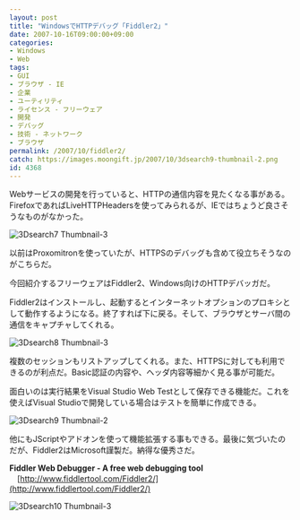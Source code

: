 ```yaml
---
layout: post
title: "WindowsでHTTPデバッグ「Fiddler2」"
date: 2007-10-16T09:00:00+09:00
categories:
- Windows
- Web
tags: 
- GUI
- ブラウザ - IE
- 企業
- ユーティリティ
- ライセンス - フリーウェア
- 開発
- デバッグ
- 技術 - ネットワーク
- ブラウザ
permalink: /2007/10/fiddler2/
catch: https://images.moongift.jp/2007/10/3dsearch9-thumbnail-2.png
id: 4368
---
```

Webサービスの開発を行っていると、HTTPの通信内容を見たくなる事がある。FirefoxであればLiveHTTPHeadersを使ってみられるが、IEではちょうど良さそうなものがなかった。   
  
 ![3Dsearch7 Thumbnail-3](https://images.moongift.jp/2007/10/3dsearch7-thumbnail-3.png)  
  
以前はProxomitronを使っていたが、HTTPSのデバッグも含めて役立ちそうなのがこちらだ。   
  
今回紹介するフリーウェアはFiddler2、Windows向けのHTTPデバッガだ。   
<!--more-->  
Fiddler2はインストールし、起動するとインターネットオプションのプロキシとして動作するようになる。終了すれば下に戻る。そして、ブラウザとサーバ間の通信をキャプチャしてくれる。   
  
 ![3Dsearch8 Thumbnail-3](https://images.moongift.jp/2007/10/3dsearch8-thumbnail-3.png)  
  
複数のセッションもリストアップしてくれる。また、HTTPSに対しても利用できるのが利点だ。Basic認証の内容や、ヘッダ内容等細かく見る事が可能だ。   
  
面白いのは実行結果をVisual Studio Web Testとして保存できる機能だ。これを使えばVisual Studioで開発している場合はテストを簡単に作成できる。   
  
 ![3Dsearch9 Thumbnail-2](https://images.moongift.jp/2007/10/3dsearch9-thumbnail-2.png)  
  
他にもJScriptやアドオンを使って機能拡張する事もできる。最後に気づいたのだが、Fiddler2はMicrosoft謹製だ。納得な優秀さだ。   
  
**Fiddler Web Debugger - A free web debugging tool**   
　[http://www.fiddlertool.com/Fiddler2/](http://www.fiddlertool.com/Fiddler2/)  
  
 ![3Dsearch10 Thumbnail-3](https://images.moongift.jp/2007/10/3dsearch10-thumbnail-3.png)

